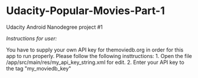# Udacity-Popular-Movies-Part-1
Udacity Android Nanodegree project #1

*Instructions for user:*

You have to supply your own API key for themoviedb.org in order for this app to run properly. Please follow the following insttructions:
    1. Open the file <project folder>/app/src/main/res/my_api_key_string.xml for edit.
    2. Enter your API key to the tag "my_moviedb_key"
